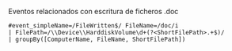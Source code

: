 Eventos relacionados con escritura de ficheros .doc

```
#event_simpleName=/FileWritten$/ FileName=/doc/i
| FilePath=/\\Device\\HarddiskVolume\d+(?<ShortFilePath>.+$)/
| groupBy([ComputerName, FileName, ShortFilePath])
```